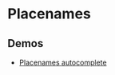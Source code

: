 # Placenames

## Demos

* [Placenames autocomplete](http://npolar.github.io/placenames/demo/autocomplete/)
